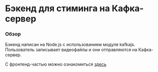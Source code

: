 # Бэкенд для стиминга на Кафка-сервер

### Обзор

Бэкенд написан на Node.js с использованием модуля kafkajs.
Пользователь записывает видеофайлы и они отправляются на Кафка-сервер.

С фронтенд-частью можно ознакомиться [здесь](https://github.com/Gendrarium/socket.io-streaming-frontend)
